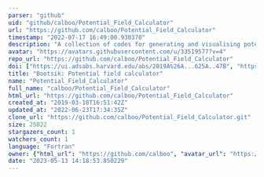 ```yaml
---
parser: "github"
uid: "github/calboo/Potential_Field_Calculator"
url: "https://github.com/calboo/Potential_Field_Calculator"
timestamp: "2022-07-17 16:49:00.930370"
description: "A collection of codes for generating and visualising potential magnetic fields. If this numerical code is used, authors kindly request an acknowledgment via citation of paper https://www.aanda.org/articles/aa/full_html/2019/05/aa34684-18/aa34684-18.html"
avatar: "https://avatars.githubusercontent.com/u/33519577?v=4"
repo_url: "https://github.com/calboo/Potential_Field_Calculator"
doi: ["https://ui.adsabs.harvard.edu/abs/2019A%26A...625A..47B", "https://ui.adsabs.harvard.edu/abs/2022ascl.soft03029B/abstract"]
title: "Bootsik: Potential field calculator"
name: "Potential_Field_Calculator"
full_name: "calboo/Potential_Field_Calculator"
html_url: "https://github.com/calboo/Potential_Field_Calculator"
created_at: "2019-03-18T16:51:42Z"
updated_at: "2022-06-23T17:34:35Z"
clone_url: "https://github.com/calboo/Potential_Field_Calculator.git"
size: 25822
stargazers_count: 1
watchers_count: 1
language: "Fortran"
owner: {"html_url": "https://github.com/calboo", "avatar_url": "https://avatars.githubusercontent.com/u/33519577?v=4", "login": "calboo", "type": "User"}
date: "2023-05-13 14:18:53.850229"
---
```

